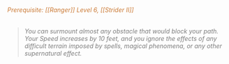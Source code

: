 ###### *<span style="color:rgb(203, 123, 55)">Prerequisite: [[Ranger]] Level 6, [[Strider II]]</span>*

> *<span style="color:rgb(125, 125, 125)">You can surmount almost any obstacle that would block your path. Your Speed increases by 10 feet, and you ignore the effects of any difficult terrain imposed by spells, magical phenomena, or any other supernatural effect.</span>*